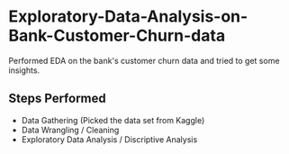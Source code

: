 # Exploratory-Data-Analysis-on-Bank-Customer-Churn-data
Performed EDA on the bank's customer churn data and tried to get some insights.

## Steps Performed
* Data Gathering (Picked the data set from Kaggle)
* Data Wrangling / Cleaning
* Exploratory Data Analysis / Discriptive Analysis
